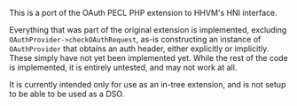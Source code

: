 This is a port of the OAuth PECL PHP extension to HHVM's HNI interface.

Everything that was part of the original extension is implemented, excluding `OAuthProvider->checkOAuthRequest`, as-is constructing an instance of `OAuthProvider` that obtains an auth header, either explicitly or implicitly. These simply have not yet been implemented yet.
While the rest of the code is implemented, it is entirely untested, and may not work at all.


It is currently intended only for use as an in-tree extension, and is not setup to be able to be used as a DSO.

